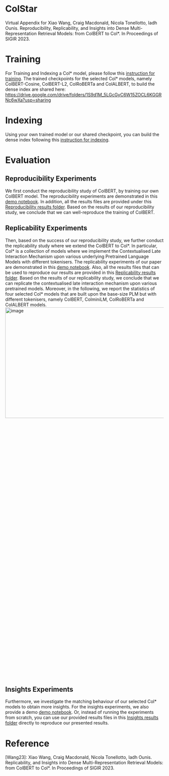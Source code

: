 # ColStar 
Virtual Appendix for Xiao Wang, Craig Macdonald, Nicola Tonellotto, Iadh Ounis. Reproducibility, Replicability, and Insights into Dense Multi-Representation Retrieval Models: from ColBERT to Col*. In Proceedings of SIGIR 2023.


# Training 
For Training and Indexing a Col* model, please follow this [instruction for training](ColStar_models/Training_CMD.md).
The trained checkpoints for the selected Col* models, namely ColBERT-Cosine, ColBERT-L2, ColRoBERTa and ColALBERT, to build the dense index are shared here: https://drive.google.com/drive/folders/1S9d1M_5LGcGyC6W15ZOCL6KGGRNc6wXa?usp=sharing

# Indexing

Using your own trained model or our shared checkpoint, you can build the dense index following this [instruction for indexing](ColStar_models/index.md).




# Evaluation 

## Reproducibility Experiments
We first conduct the reproducibility study of ColBERT, by training our own ColBERT model. The reproducibility experiments are demonstrated in this [demo notebook](Reproducibility%20(RQ1%20Res)/Reproducibility_Demo%20(RQ1%20results).ipynb). In addition, all the results files are provided under this [Reproducibility results folder](Reproducibility%20(RQ1%20Res)/).
Based on the results of our reproducibility study, we conclude that we can well-reproduce the training of ColBERT.

## Replicability Experiments
Then, based on the success of our reproducibility study, we further conduct the replicability study where we extend the ColBERT to Col*. In particular, Col* is a collection of models where we implement the Contextualised Late Interaction Mechanism upon various underlying Pretrained Language Models with different tokenisers. 
The replicability experiments of our paper are demonstrated in this [demo notebook](Replicability%20(RQ2%20Res)/Replicability_Demo%20(RQ2%20results).ipynb). Also, all the results files that can be used to reproduce our results are provided in this [Replicability results folder](Replicability%20(RQ2%20Res)/).
Based on the results of our replicability study, we conclude that we can replicate the contextualised late interaction mechanism upon various pretrained models. Moreover, in the following, we report the statistics of four selected Col* models that are built upon the base-size PLM but with different tokenisers, namely ColBERT, ColminiLM, ColRoBERTa and ColALBERT models.
<img width="976" alt="image" src="https://github.com/Xiao0728/ColStar_VirtualAppendix/assets/43675140/a4d53794-e51a-4cb7-b5fd-f13fde9b9050" width="40%" height="30%" >




## Insights Experiments
Furthermore, we investigate the matching behaviour of our selected Col* models to obtain more insights. 
For the insights experiments, we also provide a demo [demo notebook](Insights%20(RQ3%20Res)/ColStar_SMP_Demo%20(RQ3%20Res).ipynb).
Or, instead of running the experiments from scratch, you can use our provided results files in this [Insights results folder](Insights%20(RQ3%20Res)/) directly to reproduce our presented results.


# Reference
[Wang23]: Xiao Wang, Craig Macdonald, Nicola Tonellotto, Iadh Ounis. Replicability, and Insights into Dense Multi-Representation Retrieval Models: from ColBERT to Col*. In Proceedings of SIGIR 2023.

